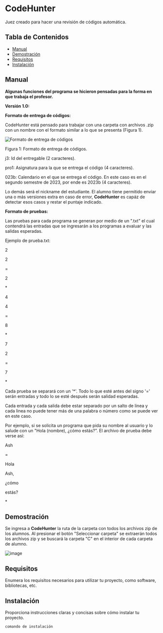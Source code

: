 # CodeHunter

Juez creado para hacer una revisión de códigos automática.

## Tabla de Contenidos

- [Manual](#manual)
- [Demostración](#demostración)
- [Requisitos](#requisitos)
- [Instalación](#instalación)

## Manual
**Algunas funciones del programa se hicieron pensadas para la forma en que trabaja el profesor.**

**Versión 1.0:**

**Formato de entrega de códigos:**

CodeHunter está pensado para trabajar con una carpeta con archivos .zip con un nombre con el formato similar a lo que se presenta (Figura 1).

![Formato de entrega de códigos](https://github.com/Pollux02/CodeHunter/assets/62532201/56378e28-1ef3-405f-8695-5ebc50021c4c)

Figura 1: Formato de entrega de códigos.

j3: Id del entregable (2 caracteres).

pro1: Asignatura para la que se entrega el código (4 caracteres).

023b: Calendario en el que se entrega el código. En este caso es en el segundo semestre de 2023, por ende es 2023b (4 caracteres).

Lo demás será el nickname del estudiante. El alumno tiene permitido enviar una o más versiones extra en caso de error, **CodeHunter** es capáz de detectar esos casos y restar el puntaje indicado.


**Formato de pruebas:**

Las pruebas para cada programa se generan por medio de un ".txt" el cual contendrá las entradas que se ingresarán a los programas a evaluar y las salidas esperadas.

Ejemplo de prueba.txt:

2

2

\=

2

\*

4

4

\=

8

\*

7

2

\=

7

\*

Cada prueba se separará con un '*'.
Todo lo que esté antes del signo '=' serán entradas y todo lo se esté después serán salidad esperadas.

Cada entrada y cada salida debe estar separado por un salto de linea y cada linea no puede tener más de una palabra o número como se puede ver en este caso.

Por ejemplo, si se solicita un programa que pida su nombre al usuario y lo salude con un "Hola (nombre), ¿cómo estás?". El archivo de prueba debe verse así:

Ash

\=

Hola

Ash,

¿cómo

estás?

\*

## Demostración

Se ingresa a **CodeHunter** la ruta de la carpeta con todos los archivos zip de los alumnos. Al presionar el botón "Seleccionar
carpeta" se extraerán todos los archivos zip y se buscará la carpeta "C" en el interior de cada carpeta de alumno.

![image](https://github.com/Pollux02/CodeJudge/assets/62532201/ea373083-3a63-45a2-947f-4d1ba1eab850)

## Requisitos

Enumera los requisitos necesarios para utilizar tu proyecto, como software, bibliotecas, etc.

## Instalación

Proporciona instrucciones claras y concisas sobre cómo instalar tu proyecto.

```bash
comando de instalación

